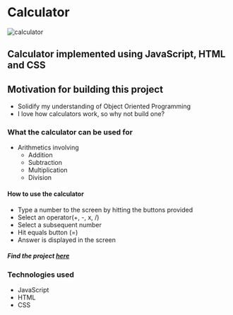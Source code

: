 # Calculator


![calculator](https://gallant-wright-e0f032.netlify.app/calculator.gif)

## Calculator implemented using JavaScript, HTML and CSS


## Motivation for building this project
 - Solidify my understanding of Object Oriented Programming
 - I love how calculators work, so why not build one? 
 
 
 ### What the calculator can be used for
  - Arithmetics involving
    - Addition
    - Subtraction
    - Multiplication
    - Division
    
 #### How to use the calculator
  - Type a number to the screen by hitting the buttons provided
  - Select an operator(+, -, x, /)
  - Select a subsequent number
  - Hit equals button (=)
  - Answer is displayed in the screen
 
##### Find the project [here](https://alexcalc.netlify.app/)
 
 
 ### Technologies used
  - JavaScript
  - HTML
  - CSS
 

